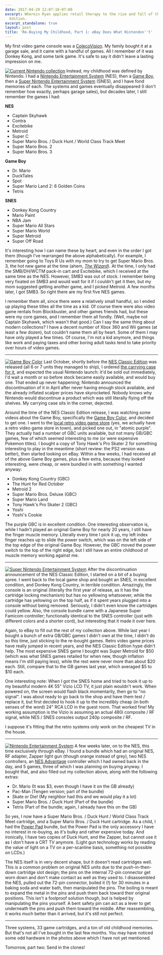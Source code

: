 ```yaml
---
date: 2017-04-29 12:07:18-07:00
excerpt: Wherein Ryan applies retail therapy to the rise and fall of the NES Classic
  Edition.
excerpt_standalone: true
layout: post
title: 'Re-Buying My Childhood, Part 1: eBay Does What Nintendon''t'
---
```

My first video game console was a [ColecoVision](https://en.wikipedia.org/wiki/ColecoVision).
My family bought it at a garage sale, and it came with a handful of games.
All I remember of it was Donkey Kong, and some tank game.
It's safe to say it didn't leave a lasting impression on me.

<a href="https://www.flickr.com/photos/fo0bar/33502892934/in/album-72157683206318665/" title="Current Nintendo collection"><img src="https://c1.staticflickr.com/3/2861/33502892934_e94442da1b_b.jpg" class="img-responsive img-rounded img-lg" alt="Current Nintendo collection"></a>
Instead, my childhood was defined by Nintendo.
I had a [Nintendo Entertainment System](https://en.wikipedia.org/wiki/Nintendo_Entertainment_System) (NES), then a [Game Boy](https://en.wikipedia.org/wiki/Game_Boy), then a [Super Nintendo Entertainment System](https://en.wikipedia.org/wiki/Super_Nintendo_Entertainment_System) (SNES), and I have fond memories of each.
The systems and games eventually disappeared (I don't remember how exactly, perhaps garage sales), but decades later, I still remember the games I had:

**NES**

* Captain Skyhawk
* Contra
* Excitebike
* Metroid
* Super C
* Super Mario Bros. / Duck Hunt / World Class Track Meet
* Super Mario Bros. 2
* Super Mario Bros. 3

**Game Boy**

* Dr. Mario
* DuckTales
* Spot
* Super Mario Land 2: 6 Golden Coins
* Tetris

**SNES**

* Donkey Kong Country
* Mario Paint
* NBA Jam
* Super Mario All Stars
* Super Mario World
* Super Metroid
* Super Off Road

It's interesting how I can name these by heart, and even in the order I got them (though I've rearranged the above alphabetically).
For example, I remember going to Toys R Us with my mom to try to get Super Mario Bros. 3, the hot new game at the time (ahem, *[The Wizard](https://en.wikipedia.org/wiki/The_Wizard_(film))*). At the time, I only had the SMB/DH/WCTM pack-in cart and Excitebike, which I received at the same time as the NES.
However, SMB3 was out of stock.
I remember being very fixated on SMB3 and would wait for it if I couldn't get it then, but my mom suggested getting another game, and I picked Metroid.
A few months later, I got SMB3.
So right there are my first five NES games.

I remember them all, since there were a relatively small handful, so I ended up playing these titles all the time as a kid.
Of course there were also video game rentals from Blockbuster, and other games friends had, but these were my core games, and I remember them all fondly.
(Well, maybe not Captain Skyhawk, which wasn't that good.)
Can I say the same thing about modern collections?
I have a decent number of Xbox 360 and Wii games (at least a few dozen), but couldn't name them all by heart.
Some of them I may have only played a few times.
Of course, I'm not a kid anymore, and things like work and paying taxes and other boring adult tasks tend to take priority over hours of video games.

---

<a href="https://www.flickr.com/photos/fo0bar/34186368262/in/album-72157683206318665/" title="Game Boy Color"><img src="https://c1.staticflickr.com/3/2823/34186368262_4dc1c48118_b.jpg" class="img-responsive img-rounded img-md pull-right" alt="Game Boy Color"></a>
Last October, shortly before the [NES Classic Edition](https://en.wikipedia.org/wiki/NES_Classic_Edition) was released (all 6 or 7 units they managed to ship), I ordered [the carrying case for it](https://www.amazon.com/Industries-Classic-Carrying-Nintendo-Entertainment-System/dp/B01LYFRCWF), and expected the usual Nintendo launch: it'd be sold out immediately, I'd wait a month or so before stock became easily available, and would buy one.
That ended up never happening; Nintendo announced the discontinuation of it in April after never having enough stock available, and the already inflated scalper prices have skyrocketed.
Nobody knows why Nintendo would discontinue a product which was still literally flying off the shelves.
My carrying case sits in the corner, dejected.

Around the time of the NES Classic Edition release, I was watching some videos about the Game Boy, specifically the [Game Boy Color](https://en.wikipedia.org/wiki/Game_Boy_Color), and decided to get one.
I went to the [local retro video game store](http://www.capngames.com/) (yes, we actually have a retro video game store in town), and picked one out, in "atomic purple".
They actually had a number of GBC units available, but not many GB/GBC games, few of which seemed interesting to me (or were expensive Pokemon titles).
I bought a copy of Tony Hawk's Pro Skater 2 for something interesting to play in the meantime (short review: the PS2 version was better), then started looking on eBay.
Within a few weeks, I had received all of the above Game Boy games, plus a few extra, because they looked interesting, were cheap, or were bundled in with something I wanted anyway:

* Donkey Kong Country (GBC)
* The Hunt for Red October
* Metroid 2
* Super Mario Bros. Deluxe (GBC)
* Super Mario Land
* Tony Hawk's Pro Skater 2 (GBC)
* Yoshi
* Yoshi's Cookie

The purple GBC is in excellent condition.
One interesting observation is, while I hadn't played an original Game Boy for nearly 20 years, I still have the finger muscle memory.
Literally every time I pick it up, my left index finger reaches up to slide the power switch, which was on the left side of the top edge of the original Game Boy.
However, the GBC moved the power switch to the top of the right edge, but I still have an entire childhood of muscle memory working against me.

---

<a href="https://www.flickr.com/photos/fo0bar/34186367912/in/album-72157683206318665/" title="Super Nintendo Entertainment System"><img src="https://c1.staticflickr.com/3/2883/34186367912_ca9d0fa5f1_b.jpg" class="img-responsive img-rounded img-md pull-right" alt="Super Nintendo Entertainment System"></a>
After the discontinuation announcement of the NES Classic Edition, I started on a bit of a buying spree.
I went back to the local game shop and bought an SNES, in excellent condition, and Donkey Kong Country, in terrible condition.
Amazingly, the console is an original (literally the first year of release, as it has the cartridge locking mechanism) but has no yellowing whatsoever, while the cartridge has yellowing on the top half, as if it spent years plugged into a console without being removed.
Seriously, I didn't even know the cartridges could yellow.
Also, the console bundle came with a Japanese Super Famicom controller; functionally identical to the SNES controller (just with different colors and a shorter cord), but interesting that it made it over here.

Again, to eBay to fill out the rest of my collection above.
While last year I bought a bunch of extra GB/GBC games I didn't own at the time, I didn't do so this time, just sticking to the re-bought games.
Retro video game prices have really jumped in recent years, and the NES Classic Edition hype didn't help.
The most expensive SNES game I bought was Super Metroid for $50 (which was what SNES games retailed for when new, though inflation means I'm still paying less), while the rest were never more than about $20 each.
Still, compare that to the GB games last year, which averaged $5 to $10 each.

One interesting note: When I got the SNES home and tried to hook it up to my beautiful modern 4K 55" Vizio LCD TV, it just plain wouldn't work.
When powered on, the screen would flash black momentarily, then go to "no signal".
I was about ready to go back to the shop and have them test / replace it, but first decided to hook it up to the incredibly cheap (in both senses of the word) 24" RCA LCD in the guest room.
That worked fine!
My working assumption is the Vizio is assuming an actual 480i composite / RF signal, while NES / SNES consoles output 240p composite / RF.

I suppose it's fitting that the retro systems only work on the cheapest TV in the house.

---

<a href="https://www.flickr.com/photos/fo0bar/34303458846/in/album-72157683206318665/" title="Nintendo Entertainment System"><img src="https://c1.staticflickr.com/5/4182/34303458846_bc9dda689f_b.jpg" class="img-responsive img-rounded img-md pull-right" alt="Nintendo Entertainment System"></a>
A few weeks later, on to the NES, this time exclusively through eBay.
I found a bundle which had an original NES, RF adapter, Zapper light gun (though orange instead of grey), two NES controllers, an [NES Advantage](https://en.wikipedia.org/wiki/NES_Advantage) controller which I had owned back in the day, and 5 games, three of which I was planning on buying anyway.
I bought that, and also filled out my collection above, along with the following extras:

* Dr. Mario (It was $3, even though I have it on the GB already)
* Pac-Man (Tengen version; part of the bundle)
* Skate or Die! (My neighbor had this and we would play it a lot)
* Super Mario Bros. / Duck Hunt (Part of the bundle)
* Tetris (Part of the bundle; again, I already have this on the GB)

So yes, I now have a Super Mario Bros. / Duck Hunt / World Class Track Meet cartridge, *and* a Super Mario Bros. / Duck Hunt cartridge.
As a child, I had the [Power Pad](https://en.wikipedia.org/wiki/Power_Pad) bundle, but the Power Pad is the only accessory I have no interest in re-buying, as it's bulky and rather expensive today.
And ironically, I have two copies of Duck Hunt, and the Zapper, but cannot use it as I don't have a CRT TV anymore.
(Light gun technology works by reading the value of light on a TV on a per-scanline basis, something not possible on LCDs.)

The NES itself is in very decent shape, but it doesn't read cartridges well.
This is a common problem on original NES units due to the push-in-then-down cartridge slot design; the pins on the internal 72-pin connector get worn down and don't make contact as well as they used to.
I disassembled the NES, pulled out the 72-pin connector, boiled it (!) for 30 minutes in a baking soda and water bath, then manipulated the pins.
The boiling is meant to expand the metal in the pins and push them back toward their original positions.
This isn't a foolproof solution though, but is helped by manipulating the pins yourself.
A bent safety pin can act as a lever to get underneath the pins and push them toward the middle.
After reassembling, it works much better than it arrived, but it's still not perfect.

---

Three systems, 33 game cartridges, and a ton of old childhood memories.
But that's not all I've bought in the last few months.
You may have noticed some odd hardware in the photos above which I have not yet mentioned.

Tomorrow, part two: Send in the clones!
